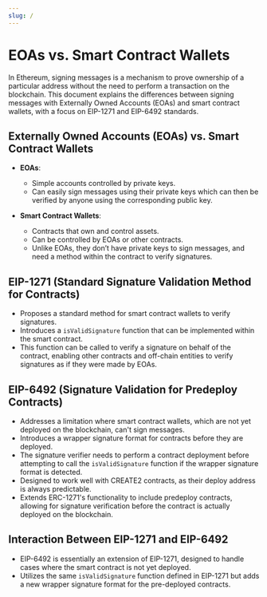 ```yaml
---
slug: /
---
```


# EOAs vs. Smart Contract Wallets

In Ethereum, signing messages is a mechanism to prove ownership of a particular address without the need to perform a transaction on the blockchain. This document explains the differences between signing messages with Externally Owned Accounts (EOAs) and smart contract wallets, with a focus on EIP-1271 and EIP-6492 standards.

## Externally Owned Accounts (EOAs) vs. Smart Contract Wallets

- **EOAs**:

  - Simple accounts controlled by private keys.
  - Can easily sign messages using their private keys which can then be verified by anyone using the corresponding public key.

- **Smart Contract Wallets**:
  - Contracts that own and control assets.
  - Can be controlled by EOAs or other contracts.
  - Unlike EOAs, they don’t have private keys to sign messages, and need a method within the contract to verify signatures.

## EIP-1271 (Standard Signature Validation Method for Contracts)

- Proposes a standard method for smart contract wallets to verify signatures.
- Introduces a `isValidSignature` function that can be implemented within the smart contract.
- This function can be called to verify a signature on behalf of the contract, enabling other contracts and off-chain entities to verify signatures as if they were made by EOAs.

## EIP-6492 (Signature Validation for Predeploy Contracts)

- Addresses a limitation where smart contract wallets, which are not yet deployed on the blockchain, can't sign messages.
- Introduces a wrapper signature format for contracts before they are deployed.
- The signature verifier needs to perform a contract deployment before attempting to call the `isValidSignature` function if the wrapper signature format is detected.
- Designed to work well with CREATE2 contracts, as their deploy address is always predictable.
- Extends ERC-1271's functionality to include predeploy contracts, allowing for signature verification before the contract is actually deployed on the blockchain.

## Interaction Between EIP-1271 and EIP-6492

- EIP-6492 is essentially an extension of EIP-1271, designed to handle cases where the smart contract is not yet deployed.
- Utilizes the same `isValidSignature` function defined in EIP-1271 but adds a new wrapper signature format for the pre-deployed contracts.
